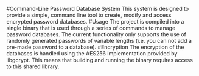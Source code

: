 #Command-Line Password Database System
This system is designed to provide a simple, command line tool to 
create, modify and access encrypted password databases.
#Usage
The project is compiled into a single binary that is used through a 
series of commands to manage password databases. The current 
functionality only supports the use of randomly generated passwords of 
variable lengths (i.e. you can not add a pre-made password to a 
database).
#Encryption
The encryption of the databases is handled using the AES256 
implementation provided by libgcrypt. This means that building and 
running the binary requires access to this shared library.
